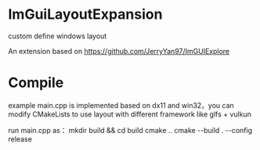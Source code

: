 # ImGuiLayoutExpansion
custom define windows layout

An extension based on https://github.com/JerryYan97/ImGUIExplore


# Compile
example main.cpp is implemented based on dx11 and win32，you can modify CMakeLists to use layout with different framework like glfs + vulkun

run main.cpp as：
mkdir build && cd build
cmake ..
cmake --build . --config release
